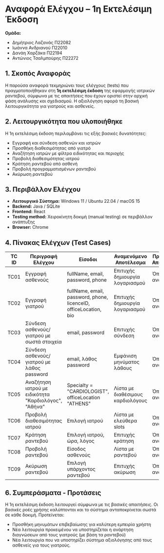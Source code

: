 
# Αναφορά Ελέγχου – 1η Εκτελέσιμη Έκδοση

**Ομάδα:**
- Δημήτριος Λαζανάς Π22082
- Ιωάννα Ανδριανού Π22010
- Δανάη Χαρζάκα Π22194
- Αντώνιος Τσαλμπούρης Π22272

## 1. Σκοπός Αναφοράς
Η παρούσα αναφορά τεκμηριώνει τους ελέγχους (tests) που πραγματοποιήθηκαν στη **1η εκτελέσιμη έκδοση** της εφαρμογής ιατρικών ραντεβού, σύμφωνα με τις απαιτήσεις που έχουν οριστεί στην αρχική φάση ανάλυσης και σχεδιασμού. Η αξιολόγηση αφορά τη βασική λειτουργικότητα για γιατρούς και ασθενείς.

## 2. Λειτουργικότητα που υλοποιήθηκε
Η 1η εκτελέσιμη έκδοση περιλαμβάνει τις εξής βασικές δυνατότητες:

- Εγγραφή και σύνδεση ασθενών και ιατρών
- Προσθήκη διαθεσιμότητας από γιατρό
- Αναζήτηση ιατρών με φίλτρα ειδικότητας και περιοχής
- Προβολή διαθεσιμότητας ιατρού
- Κράτηση ραντεβού από ασθενή
- Προβολή προγραμματισμένων ραντεβού
- Ακύρωση ραντεβού

## 3. Περιβάλλον Ελέγχου
- **Λειτουργικό Σύστημα:** Windows 11 / Ubuntu 22.04 / macOS 15
- **Backend:** Java / SQLite  
- **Frontend:** React  
- **Testing method:** Χειροκίνητη δοκιμή (manual testing) σε περιβάλλον ανάπτυξης
- **Browser:** Chrome

## 4. Πίνακας Ελέγχων (Test Cases)

| TC ID | Περιγραφή Ελέγχου | Είσοδοι | Αναμενόμενο Αποτέλεσμα | Πραγματικό Αποτέλεσμα | Επιτυχία |
|-------|-------------------|---------|--------------------------|------------------------|----------|
| TC01 | Εγγραφή ασθενούς | fullName, email, password, phone | Επιτυχής δημιουργία λογαριασμού | Όπως αναμενόταν | ✅ |
| TC02 | Εγγραφή γιατρού | fullName, email, password, phone, licenceID, officeLocation, bio | Επιτυχής δημιουργία λογαριασμού | Όπως αναμενόταν | ✅ |
| TC03 | Σύνδεση ασθενούς/γιατρού με σωστά στοιχεία | email, password | Επιτυχής σύνδεση | Όπως αναμενόταν | ✅ |
| TC04 | Σύνδεση ασθενούς/γιατρού με λάθος password | email, λάθος password | Εμφάνιση μηνύματος λάθους | Όπως αναμενόταν | ✅ |
| TC05 | Αναζήτηση ιατρού με ειδικότητα "Καρδιολόγος", "Αθήνα" | Specialty = "CARDIOLOGIST", officeLocation "ATHENS" | Λίστα με διαθέσιμους καρδιολόγους | Όπως αναμενόταν | ✅ |
| TC06 | Προβολή διαθεσιμότητας ιατρού | Επιλογή ιατρού | Λίστα με ελεύθερα slots | Όπως αναμενόταν | ✅ |
| TC07 | Κράτηση ραντεβού | Επιλογή ιατρού, ώρα, λόγος | Επιτυχής κράτηση | Όπως αναμενόταν | ✅ |
| TC08 | Προβολή ραντεβού | Είσοδος ασθενούς | Λίστα με ραντεβού | Όπως αναμενόταν | ✅ |
| TC09 | Ακύρωση ραντεβού | Επιλογή υπάρχοντος ραντεβού | Επιτυχής ακύρωση | Όπως αναμενόταν | ✅ |

## 6. Συμπεράσματα - Προτάσεις
Η 1η εκτελέσιμη έκδοση λειτουργεί σύμφωνα με τις βασικές απαιτήσεις. Οι βασικές ροές χρήσης καλύπτονται και το σύστημα ανταποκρίνεται σωστά σε κάθε δοκιμή. Προτείνεται:

- Προσθήκη μηνυμάτων επιβεβαίωσης για καλύτερη εμπειρία χρήστη
- Νέα λειτουργία προκειμένου να υποστηρίζεται η ανάρτηση διαγνώσεων από τους γιατρούς (με βάση τα ραντεβού)
- Νέα λειτουργία που να υποστηρίζει σύστημα αξιολόγησης από τους ασθενείς για τους γιατρούς.
